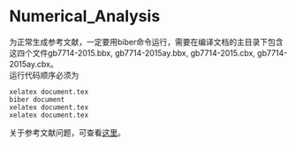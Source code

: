 # Numerical_Analysis
为正常生成参考文献，一定要用biber命令运行，需要在编译文档的主目录下包含这四个文件gb7714-2015.bbx, gb7714-2015ay.bbx, gb7714-2015.cbx, gb7714-2015ay.cbx。  
运行代码顺序必须为
```
xelatex document.tex
biber document
xelatex document.tex
xelatex document.tex
```
关于参考文献问题，可查看[这里](https://github.com/hushidong/biblatex-gb7714-2015#jumptotutorial)。
